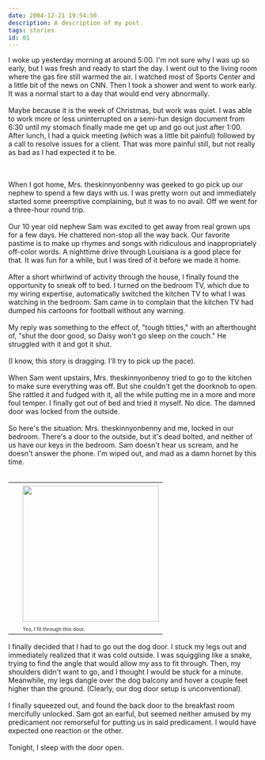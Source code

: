 ```yaml
---
date: 2004-12-21 19:54:50
description: A description of my post.
tags: stories
id: 81
---
```

I woke up yesterday morning at around 5:00.  I'm not sure why I was up so early, but I was fresh and ready to start the day.  I went out to the living room where the gas fire still warmed the air.  I watched most of Sports Center and a little bit of the news on CNN.  Then I took a shower and went to work early.  It was a normal start to a day that would end very abnormally.<br />
<br />
Maybe because it is the week of Christmas, but work was quiet.  I was able to work more or less uninterrupted on a semi-fun design document from 6:30 until my stomach finally made me get up and go out just after 1:00.  After lunch, I had a quick meeting (which was a little bit painful) followed by a call to resolve issues for a client.  That was more painful still, but not really as bad as I had expected it to be.<br />

<!--more--><br /><br />When I got home, Mrs. theskinnyonbenny was geeked to go pick up our nephew to spend a few days with us.  I was pretty worn out and immediately started some preemptive complaining, but it was to no avail.  Off we went for a three-hour round trip.<br />
<br />
Our 10 year old nephew Sam was excited to get away from real grown ups for a few days.  He chattered non-stop all the way back.  Our favorite pastime is to make up rhymes and songs with ridiculous and inappropriately off-color words.  A nighttime drive through Louisiana is a good place for that.  It was fun for a while, but I was tired of it before we made it home.<br />
<br />
After a short whirlwind of activity through the house, I finally found the opportunity to sneak off to bed.  I turned on the bedroom TV, which due to my wiring expertise, automatically switched the kitchen TV to what I was watching in the bedroom.  Sam came in to complain that the kitchen TV had dumped his cartoons for football without any warning.<br />
<br />
My reply was something to the effect of, "tough titties," with an afterthought of, "shut the door good, so Daisy won't go sleep on the couch."  He struggled with it and got it shut.<br />
<br />
(I know, this story is dragging.  I'll try to pick up the pace).<br />
<br />
When Sam went upstairs, Mrs. theskinnyonbenny tried to go to the kitchen to make sure everything was off.  But she couldn't get the doorknob to open.  She rattled it and fudged with it, all the while putting me in a more and more foul temper.  I finally got out of bed and tried it myself.  No dice.  The damned door was locked from the outside.<br />
<br />
So here's the situation:  Mrs. theskinnyonbenny and me, locked in our bedroom.  There's a door to the outside, but it's dead bolted, and neither of us have our keys in the bedroom.  Sam doesn't hear us scream, and he doesn't answer the phone.  I'm wiped out, and mad as a damn hornet by this time.<br />
<br />
<table cellpadding=0 cellspacing=0 border=0 align=right><tr><td width=5 rowspan=2><spacer type=block width=5 height=1></spacer></td><td width=275><img src="/img/ben_dogdoor.jpg"  width=275 aborder=0 vspace=4/></td></tr><tr><td width=275><font face="verdana, arial, geneva" size=1 color=#666666><b>Yes, I fit through this door.</b></font></td></tr></table><br />
<br />
I finally decided that I had to go out the dog door.  I stuck my legs out and immediately realized that it was cold outside.  I was squiggling like a snake, trying to find the angle that would allow my ass to fit through.  Then, my shoulders didn't want to go, and I thought I would be stuck for a minute.  Meanwhile, my legs dangle over the dog balcony and hover a couple feet higher than the ground.  (Clearly, our dog door setup is unconventional).<br />
<br />
I finally squeezed out, and found the back door to the breakfast room mercifully unlocked.  Sam got an earful, but seemed neither amused by my predicament nor remorseful for putting us in said predicament.  I would have expected one reaction or the other.<br />
<br />
Tonight, I sleep with the door open.
